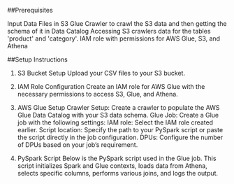 ##Prerequisites

Input Data Files in S3
Glue Crawler to crawl the S3 data and then getting the schema of it in Data Catalog
Accessing S3 crawlers data for the tables 'product' and 'category'.
IAM role with permissions for AWS Glue, S3, and Athena

##Setup Instructions
1. S3 Bucket Setup
Upload your CSV files to your S3 bucket.

2. IAM Role Configuration
Create an IAM role for AWS Glue with the necessary permissions to access S3, Glue, and Athena.

3. AWS Glue Setup
Crawler Setup: Create a crawler to populate the AWS Glue Data Catalog with your S3 data schema.
Glue Job: Create a Glue job with the following settings:
IAM role: Select the IAM role created earlier.
Script location: Specify the path to your PySpark script or paste the script directly in the job configuration.
DPUs: Configure the number of DPUs based on your job’s requirement.

5. PySpark Script
Below is the PySpark script used in the Glue job. This script initializes Spark and Glue contexts, loads data from Athena, selects specific columns, performs various joins, and logs the output.
